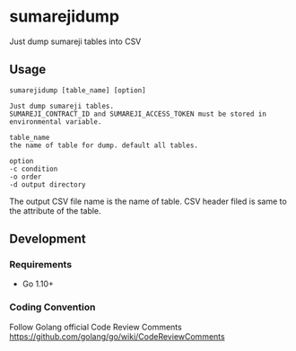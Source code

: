 # sumarejidump

Just dump sumareji tables into CSV

## Usage

```
sumarejidump [table_name] [option]

Just dump sumareji tables.
SUMAREJI_CONTRACT_ID and SUMAREJI_ACCESS_TOKEN must be stored in environmental variable.

table_name
the name of table for dump. default all tables.

option
-c condition
-o order
-d output directory
```

The output CSV file name is the name of table.
CSV header filed is same to the attribute of the table.

## Development
### Requirements
- Go 1.10+

### Coding Convention
Follow Golang official Code Review Comments
https://github.com/golang/go/wiki/CodeReviewComments
